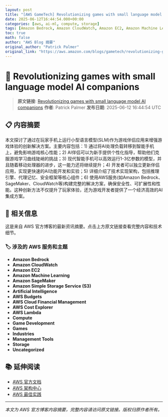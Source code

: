 ```yaml
---
layout: post
title: "[AWS GameTech] Revolutionizing games with small language model AI companions"
date: 2025-06-12T16:44:54.000+00:00
categories: [aws, ai-ml, compute, storage]
tags: [Amazon Bedrock, Amazon CloudWatch, Amazon EC2, Amazon Machine Learning, Amazon SageMaker, Amazon Simple Storage Service (S3), Artificial Intelligence, AWS Budgets, AWS Cloud Financial Management, AWS Cost Explorer, AWS Lambda, Compute, Game Development, Games, Industries, Management Tools, Storage, Uncategorized]
toc: true
math: false
author: "AWS Blog 摘要"
original_author: "Patrick Palmer"
original_link: "https://aws.amazon.com/blogs/gametech/revolutionizing-games-with-small-language-model-ai-companions/"
---
```


# 🤖 Revolutionizing games with small language model AI companions

> **原文链接**: [Revolutionizing games with small language model AI companions](https://aws.amazon.com/blogs/gametech/revolutionizing-games-with-small-language-model-ai-companions/)
> **作者**: Patrick Palmer
> **发布日期**: 2025-06-12 16:44:54 UTC

## 📋 内容摘要

本文探讨了通过在玩家手机上运行小型语言模型(SLM)作为游戏伴侣应用来增强游戏体验的创新解决方案。主要内容包括：1) 通过将AI处理负载转移到智能手机上，避免影响游戏核心性能；2) AI伴侣可以为新手提供个性化指导，帮助他们克服游戏学习曲线陡峭的挑战；3) 现代智能手机可以高效运行1-3亿参数的模型，并且随着移动处理器的进步，这一能力还将继续提升；4) 开发者可以独立更新伴侣应用，实现更快速的AI功能开发和实验；5) 详细介绍了技术实现架构，包括推理引擎、代理记忆、安全框架等核心组件；6) 使用AWS服务(如Amazon Bedrock、SageMaker、CloudWatch等)构建完整的解决方案，确保安全性、可扩展性和性能。这种创新方法不仅提升了玩家体验，还为游戏开发者提供了一个经济高效的AI集成方案。

## 🔗 相关信息

这是来自 AWS 官方博客的最新资讯摘要。点击上方原文链接查看完整内容和技术细节。

### 🏷️ 涉及的 AWS 服务和主题

- **Amazon Bedrock**
- **Amazon CloudWatch**
- **Amazon EC2**
- **Amazon Machine Learning**
- **Amazon SageMaker**
- **Amazon Simple Storage Service (S3)**
- **Artificial Intelligence**
- **AWS Budgets**
- **AWS Cloud Financial Management**
- **AWS Cost Explorer**
- **AWS Lambda**
- **Compute**
- **Game Development**
- **Games**
- **Industries**
- **Management Tools**
- **Storage**
- **Uncategorized**

## 📚 延伸阅读

- [AWS 官方文档](https://docs.aws.amazon.com/)
- [AWS 架构中心](https://aws.amazon.com/architecture/)
- [AWS 最佳实践](https://aws.amazon.com/architecture/well-architected/)

---

*本文为 AWS 官方博客内容摘要，完整内容请访问原文链接。版权归原作者所有。*